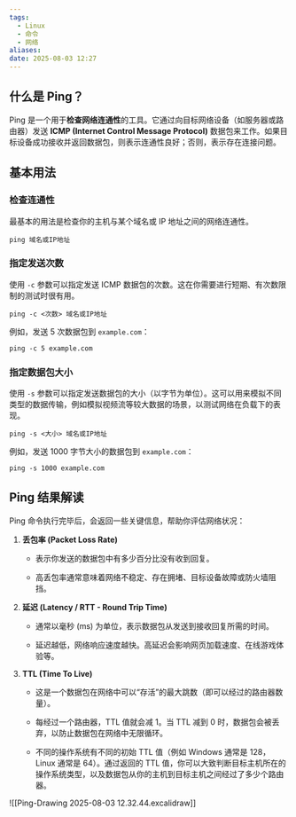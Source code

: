 ```yaml
---
tags:
  - Linux
  - 命令
  - 网络
aliases: 
date: 2025-08-03 12:27
---
```


## 什么是 Ping？

Ping 是一个用于**检查网络连通性**的工具。它通过向目标网络设备（如服务器或路由器）发送 **ICMP (Internet Control Message Protocol)** 数据包来工作。如果目标设备成功接收并返回数据包，则表示连通性良好；否则，表示存在连接问题。

## 基本用法

### 检查连通性

最基本的用法是检查你的主机与某个域名或 IP 地址之间的网络连通性。

```shell
ping 域名或IP地址
```

### 指定发送次数

使用 `-c` 参数可以指定发送 ICMP 数据包的次数。这在你需要进行短期、有次数限制的测试时很有用。

```
ping -c <次数> 域名或IP地址
```

例如，发送 5 次数据包到 `example.com`：

```
ping -c 5 example.com
```

### 指定数据包大小

使用 `-s` 参数可以指定发送数据包的大小（以字节为单位）。这可以用来模拟不同类型的数据传输，例如模拟视频流等较大数据的场景，以测试网络在负载下的表现。

```
ping -s <大小> 域名或IP地址
```

例如，发送 1000 字节大小的数据包到 `example.com`：

```
ping -s 1000 example.com
```

## Ping 结果解读

Ping 命令执行完毕后，会返回一些关键信息，帮助你评估网络状况：

1. **丢包率 (Packet Loss Rate)**
    
    - 表示你发送的数据包中有多少百分比没有收到回复。
        
    - 高丢包率通常意味着网络不稳定、存在拥堵、目标设备故障或防火墙阻挡。
        
2. **延迟 (Latency / RTT - Round Trip Time)**
    
    - 通常以毫秒 (ms) 为单位，表示数据包从发送到接收回复所需的时间。
        
    - 延迟越低，网络响应速度越快。高延迟会影响网页加载速度、在线游戏体验等。
        
3. **TTL (Time To Live)**
    
    - 这是一个数据包在网络中可以“存活”的最大跳数（即可以经过的路由器数量）。
        
    - 每经过一个路由器，TTL 值就会减 1。当 TTL 减到 0 时，数据包会被丢弃，以防止数据包在网络中无限循环。
        
    - 不同的操作系统有不同的初始 TTL 值（例如 Windows 通常是 128，Linux 通常是 64）。通过返回的 TTL 值，你可以大致判断目标主机所在的操作系统类型，以及数据包从你的主机到目标主机之间经过了多少个路由器。

![[Ping-Drawing 2025-08-03 12.32.44.excalidraw]]